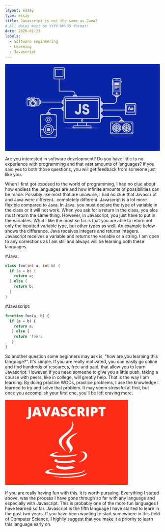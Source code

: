 ```yaml
---
layout: essay
type: essay
title: Javascript is not the same as Java?
# All dates must be YYYY-MM-DD format!
date: 2020-01-23
labels:
  - Software Engineering
  - Learning
  - Javascript
---
```


<img class="ui tiny left circular floated image" src="../images/js1.jpg">

Are you interested in software development? Do you have little to no experience with programming and that vast amounts of languages? If you said yes to both those questions, you will get feedback from someone just like you.

When I first got exposed to the world of programming, I had no clue about how endless the languages are and how infinite amounts of possibilities can be made. Possibly like most that are unaware, I had no clue that Javascript and Java were different...completely different. Javascript is a lot more flexible compared to Java. In Java, you must declare the type of variable in the class or it will not work. When you ask for a return in the class, you alos must return the same thing. However, in Javascript, you just have to put in the variables. What I like the most so far is that you are able to return not only the inputted variable type, but other types as well. An example below shows the difference. Java receives integers and returns integers. Javascript receives a variable and returns the variable or a string. I am open to any corrections as I am still and always will be learning both these languages.

#Java:
```java
class foo(int a, int b) {
  if (a = b) {
    return a;
  } else {
    return b;
  }
}
```
#Javascript:
```javascript
function foo(a, b) {
  if (a = b) {
    return a;
   } else { 
    return 'foo';
   }
}
```
So another question some beginners may ask is, "how are you learning this language?". It's simple. If you are really motivated, you can easily go online and find hundreds of resources, free and paid, that allow you to learn Javascript. However, if you need someone to give you a little push, taking a course with peers, like in college, will greatly help. That is the way I am learning. By doing practice WODs, practice problems, I use the knowledge I learned to try and solve that problem. It may seem stressful at first, but once you accomplish your first one, you'll be left craving more. 

<img class="ui tiny left circular floated image" src="../images/js2.png">

If you are really having fun with this, it is worth pursuing. Everything I stated above, was the process I have gone through so far with any language and especially with Javascript. This is probably one of the more fun languages I have learned so far. Javascript is the fifth language I have started to learn in the past two years. If you have been wanting to start somewhere in this field of Computer Science, I highliy suggest that you make it a priority to learn this language early on.

